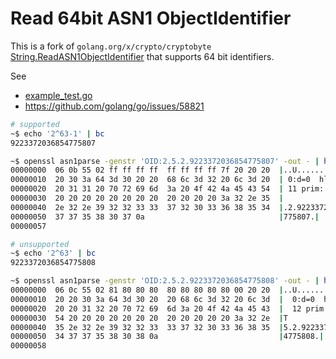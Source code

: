 # Read 64bit ASN1 ObjectIdentifier

This is a fork of `golang.org/x/crypto/cryptobyte` [String.ReadASN1ObjectIdentifier](https://pkg.go.dev/golang.org/x/crypto/cryptobyte#String.ReadASN1ObjectIdentifier) that supports 64 bit identifiers.

See
* [example_test.go](example_test.go)
* https://github.com/golang/go/issues/58821

```sh
# supported
~$ echo '2^63-1' | bc
9223372036854775807

~$ openssl asn1parse -genstr 'OID:2.5.2.9223372036854775807' -out - | hexdump -C
00000000  06 0b 55 02 ff ff ff ff  ff ff ff ff 7f 20 20 20  |..U..........   |
00000010  20 30 3a 64 3d 30 20 20  68 6c 3d 32 20 6c 3d 20  | 0:d=0  hl=2 l= |
00000020  20 31 31 20 70 72 69 6d  3a 20 4f 42 4a 45 43 54  | 11 prim: OBJECT|
00000030  20 20 20 20 20 20 20 20  20 20 20 20 3a 32 2e 35  |            :2.5|
00000040  2e 32 2e 39 32 32 33 33  37 32 30 33 36 38 35 34  |.2.9223372036854|
00000050  37 37 35 38 30 37 0a                              |775807.|
00000057

# unsupported
~$ echo '2^63' | bc
9223372036854775808

~$ openssl asn1parse -genstr 'OID:2.5.2.9223372036854775808' -out - | hexdump -C
00000000  06 0c 55 02 81 80 80 80  80 80 80 80 80 00 20 20  |..U...........  |
00000010  20 20 30 3a 64 3d 30 20  20 68 6c 3d 32 20 6c 3d  |  0:d=0  hl=2 l=|
00000020  20 20 31 32 20 70 72 69  6d 3a 20 4f 42 4a 45 43  |  12 prim: OBJEC|
00000030  54 20 20 20 20 20 20 20  20 20 20 20 20 3a 32 2e  |T            :2.|
00000040  35 2e 32 2e 39 32 32 33  33 37 32 30 33 36 38 35  |5.2.922337203685|
00000050  34 37 37 35 38 30 38 0a                           |4775808.|
00000058
```